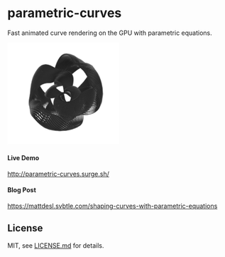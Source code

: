 # parametric-curves

Fast animated curve rendering on the GPU with parametric equations.

<img src="blogpost/final.jpg" width="50%" />

#### Live Demo

http://parametric-curves.surge.sh/

#### Blog Post

https://mattdesl.svbtle.com/shaping-curves-with-parametric-equations

## License

MIT, see [LICENSE.md](http://github.com/mattdesl/parametric-curves/blob/master/LICENSE.md) for details.
